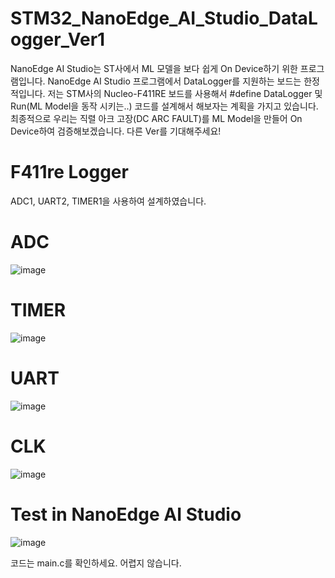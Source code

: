 # STM32_NanoEdge_AI_Studio_DataLogger_Ver1
NanoEdge AI Studio는 ST사에서 ML 모델을 보다 쉽게 On Device하기 위한 프로그램입니다.
NanoEdge AI Studio 프로그램에서 DataLogger를 지원하는 보드는 한정적입니다. 
저는 STM사의 Nucleo-F411RE 보드를 사용해서 #define DataLogger 및 Run(ML Model을 동작 시키는..) 코드를 설계해서 해보자는 계획을 가지고 있습니다.
최종적으로 우리는 직렬 아크 고장(DC ARC FAULT)를 ML Model을 만들어 On Device하여 검증해보겠습니다. 다른 Ver를 기대해주세요!

# F411re Logger
ADC1, UART2, TIMER1을 사용하여 설계하였습니다.

# ADC

![image](https://github.com/user-attachments/assets/7c1e2982-5714-48de-a59c-dc7723e3af4a)

# TIMER

![image](https://github.com/user-attachments/assets/3b9cc7cd-5d90-4308-834d-3374baea16a5)

# UART

![image](https://github.com/user-attachments/assets/b6c6d5ee-5e2a-4f8e-bbf6-0f77de677b9b)

# CLK

![image](https://github.com/user-attachments/assets/3566493f-c16b-4a64-9708-082eedd0641a)

# Test in NanoEdge AI Studio

![image](https://github.com/user-attachments/assets/a5c06a51-8b57-4aa9-aa98-a991ccb4bc01)

코드는 main.c를 확인하세요. 어렵지 않습니다.

